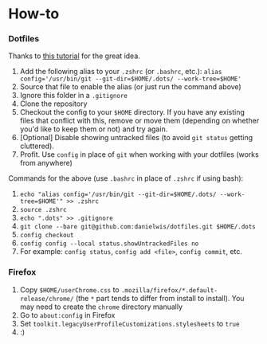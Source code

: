 # How-to
### Dotfiles
Thanks to [this tutorial](https://www.atlassian.com/git/tutorials/dotfiles) for the great idea.

1. Add the following alias to your `.zshrc` (or `.bashrc`, etc.): `alias config='/usr/bin/git --git-dir=$HOME/.dots/ --work-tree=$HOME'`
2. Source that file to enable the alias (or just run the command above)
3. Ignore this folder in a `.gitignore`
4. Clone the repository
5. Checkout the config to your `$HOME` directory. If you have any existing files that conflict with this, remove or move them (depending on whether you'd like to keep them or not) and try again.
6. [Optional] Disable showing untracked files (to avoid `git status` getting cluttered).
7. Profit. Use `config` in place of `git` when working with your dotfiles (works from anywhere)

Commands for the above (use `.bashrc` in place of `.zshrc` if using bash):
1. `echo "alias config='/usr/bin/git --git-dir=$HOME/.dots/ --work-tree=$HOME'" >> .zshrc`
2. `source .zshrc`
3. `echo ".dots" >> .gitignore`
4. `git clone --bare git@github.com:danielwis/dotfiles.git $HOME/.dots`
5. `config checkout`
6. `config config --local status.showUntrackedFiles no`
7. For example: `config status`, `config add <file>`, `config commit`, etc.

### Firefox
1. Copy `$HOME/userChrome.css` to `.mozilla/firefox/*.default-release/chrome/` (the `*` part tends to differ from install to install). You may need to create the `chrome` directory manually
2. Go to `about:config` in Firefox
3. Set `toolkit.legacyUserProfileCustomizations.stylesheets` to `true`
4. :)
